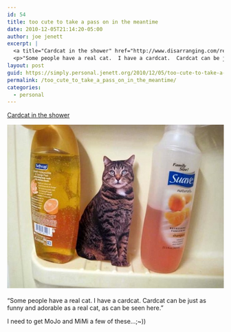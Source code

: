 ```yaml
---
id: 54
title: too cute to take a pass on in the meantime
date: 2010-12-05T21:14:20-05:00
author: joe jenett
excerpt: |
  <a title="Cardcat in the shower" href="http://www.disarranging.com/review/archives/003008.php">Cardcat in the shower</a> <p><span style="display:inline"><img alt="cardcat_shower.jpg" src="../images/cardcat_shower.jpg" style="text-align:center;display:block;margin:0 auto 20px"></span></p>
  <p>"Some people have a real cat.  I have a cardcat.  Cardcat can be just as funny and adorable as a real cat, as can be seen here."</p> <p>I need to get MoJo and MiMi a few of these...;~))</p>
layout: post
guid: https://simply.personal.jenett.org/2010/12/05/too-cute-to-take-a-pass-on-in-the-meantime/
permalink: /too_cute_to_take_a_pass_on_in_the_meantime/
categories:
  - personal
---
```

[Cardcat in the shower](http://www.disarranging.com/review/archives/003008.php "Cardcat in the shower") 

<span style="display:inline"><img alt="cardcat_shower.jpg" src="../images/cardcat_shower.jpg" style="text-align:center;display:block;margin:0 auto 20px" /></span>

&#8220;Some people have a real cat. I have a cardcat. Cardcat can be just as funny and adorable as a real cat, as can be seen here.&#8221;

I need to get MoJo and MiMi a few of these...;~))